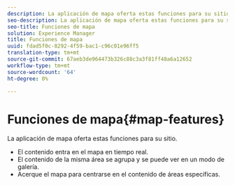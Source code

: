 ```yaml
---
description: La aplicación de mapa oferta estas funciones para su sitio.
seo-description: La aplicación de mapa oferta estas funciones para su sitio.
seo-title: Funciones de mapa
solution: Experience Manager
title: Funciones de mapa
uuid: fdad5f0c-8292-4f59-bac1-c96c01e96ff5
translation-type: tm+mt
source-git-commit: 67aeb3de964473b326c88c3a3f81ff48a6a12652
workflow-type: tm+mt
source-wordcount: '64'
ht-degree: 0%

---
```



# Funciones de mapa{#map-features}

La aplicación de mapa oferta estas funciones para su sitio.



* El contenido entra en el mapa en tiempo real.
* El contenido de la misma área se agrupa y se puede ver en un modo de galería.
* Acerque el mapa para centrarse en el contenido de áreas específicas.


